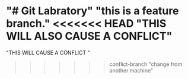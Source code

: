 "# Git Labratory" 
"this is a feature branch." 
<<<<<<< HEAD
"THIS WILL ALSO CAUSE A CONFLICT" 
=======
"THIS WILL CAUSE A CONFLICT " 
>>>>>>> conflict-branch
"change from another machine" 
